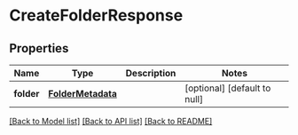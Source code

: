 # CreateFolderResponse
## Properties

| Name | Type | Description | Notes |
|------------ | ------------- | ------------- | -------------|
| **folder** | [**FolderMetadata**](FolderMetadata.md) |  | [optional] [default to null] |

[[Back to Model list]](../README.md#documentation-for-models) [[Back to API list]](../README.md#documentation-for-api-endpoints) [[Back to README]](../README.md)

